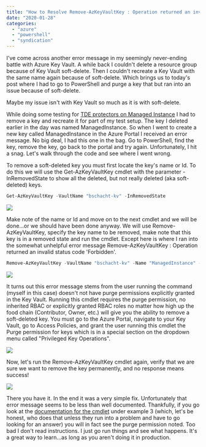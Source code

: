 ```yaml
---
title: "How to Resolve Remove-AzKeyVaultKey : Operation returned an invalid status code 'Forbidden' Error"
date: "2020-01-28"
categories: 
  - "azure"
  - "powershell"
  - "syndication"
---
```


I've come across another error message in my seemingly never-ending battle with Azure Key Vault. A while back I couldn't delete a resource group because of Key Vault soft-delete. Then I couldn't recreate a Key Vault with the same name again because of soft-delete. Which brings us to today's post where I had to go to PowerShell and purge a key that but ran into an issue because of soft-delete.

Maybe my issue isn't with Key Vault so much as it is with soft-delete.

While doing some testing for [TDE protectors on Managed Instance](https://bradleyschacht.com/bring-your-own-key-to-azure-sql-database-managed-instance-tde) I had to remove a key and recreate it for part of my test setup. The key I deleted earlier in the day was named ManagedInstance. So when I went to create a new key called ManagedInstance in the Azure Portal I received an error message. No big deal, I had this one in the bag. Go to PowerShell, find the key, remove the key, go back to the portal and try again. Unfortunately, I hit a snag. Let's walk through the code and see where I went wrong.

To remove a soft-deleted key you must first locate the key's name or Id. To do this we will use the Get-AzKeyVaultKey cmdlet with the parameter -InRemovedState to show all the deleted, but not really deleted (aka soft-deleted) keys.

```powershell
Get-AzKeyVaultKey -VaultName "bschacht-kv" -InRemovedState
```

![](https://images.bradleyschacht.com/wp-content/uploads/2020/01/how-to-resolve-remove-azkeyvaultkey-operation-returned-an-invalid-status-code-forbidden-error-001.png)

Make note of the name or Id and move on to the next cmdlet and we will be done...or we should have been done anyway. We will use Remove-AzKeyVaultKey, specify the key name to be removed, make note that this key is in a removed state and run the cmdlet. Except here is where I ran into the somewhat unhelpful error message Remove-AzKeyVaultKey : Operation returned an invalid status code 'Forbidden'.

```powershell
Remove-AzKeyVaultKey -VaultName "bschacht-kv" -Name "ManagedInstance" -InRemovedState
```

![](https://images.bradleyschacht.com/wp-content/uploads/2020/01/how-to-resolve-remove-azkeyvaultkey-operation-returned-an-invalid-status-code-forbidden-error-002.png)

It turns out this error message stems from the user running the command (myself in this case) doesn't not have purge permissions explicitly granted in the Key Vault. Running this cmdlet requires the purge permission, no inherited RBAC or explicitly granted RBAC roles no matter how high up the food chain (Contributor, Owner, etc.) will give you the ability to remove a soft-deleted key. You must go to the Azure Portal, navigate to your Key Vault, go to Access Policies, and grant the user running this cmdlet the Purge permission for keys which is in a special section on the dropdown menu called "Privileged Key Operations".

![](https://images.bradleyschacht.com/wp-content/uploads/2020/01/how-to-resolve-remove-azkeyvaultkey-operation-returned-an-invalid-status-code-forbidden-error-003.png)

Now, let's run the Remove-AzKeyVaultKey cmdlet again, verify that we are sure we want to remove the key permanently, and no response means success!

![](https://images.bradleyschacht.com/wp-content/uploads/2020/01/how-to-resolve-remove-azkeyvaultkey-operation-returned-an-invalid-status-code-forbidden-error-004.png)

There you have it. In the end it was a very simple fix. Unfortunately that error message seems to be less than well documented. Thankfully, if you go look at the [documentation for the cmdlet](https://docs.microsoft.com/en-us/powershell/module/az.keyvault/remove-azkeyvaultkey) under example 3 (which, let's be honest, who does that unless they run into a problem and have to go looking for an answer) you will in fact see the purge permission noted. Too bad I don't read instructions. I just go run things and see what happens. It's a great way to learn...as long as you aren't doing it in production.
